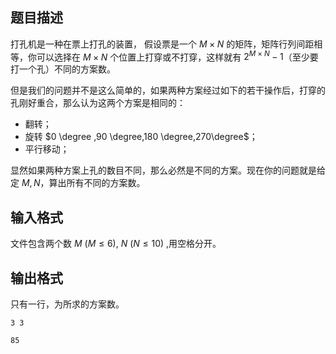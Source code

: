 ## 题目描述

打孔机是一种在票上打孔的装置， 假设票是一个 $M \times N$ 的矩阵，矩阵行列间距相等，你可以选择在 $M \times N$ 个位置上打穿或不打穿，这样就有 $2^{M \times N}-1$（至少要打一个孔）不同的方案数。

但是我们的问题并不是这么简单的，如果两种方案经过如下的若干操作后，打穿的孔刚好重合，那么认为这两个方案是相同的：

-   翻转；
-   旋转 $0 \degree ,90 \degree,180 \degree,270\degree$；
-   平行移动；

显然如果两种方案上孔的数目不同，那么必然是不同的方案。现在你的问题就是给定 $M,N$，算出所有不同的方案数。

## 输入格式

文件包含两个数 $M~(M \leq 6),~N~(N \leq 10)$ ,用空格分开。

## 输出格式

只有一行，为所求的方案数。

```input1
3 3
```

```output1
85
```
